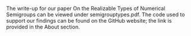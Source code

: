 The write-up for our paper On the Realizable Types of Numerical Semigroups can be viewed under semigrouptypes.pdf. The code used to support our findings can be found on the GitHub website; the link is provided in the About section.
